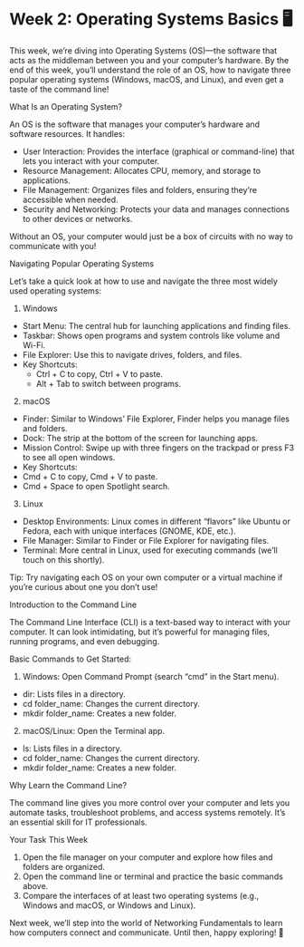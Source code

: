 # Week 2: Operating Systems Basics 🖥️

This week, we’re diving into Operating Systems (OS)—the software that acts as the middleman between you and your computer’s hardware. By the end of this week, you’ll understand the role of an OS, how to navigate three popular operating systems (Windows, macOS, and Linux), and even get a taste of the command line!

What Is an Operating System?

An OS is the software that manages your computer’s hardware and software resources. It handles:
* User Interaction: Provides the interface (graphical or command-line) that lets you interact with your computer.
* Resource Management: Allocates CPU, memory, and storage to applications.
* File Management: Organizes files and folders, ensuring they’re accessible when needed.
* Security and Networking: Protects your data and manages connections to other devices or networks.

Without an OS, your computer would just be a box of circuits with no way to communicate with you!

Navigating Popular Operating Systems

Let’s take a quick look at how to use and navigate the three most widely used operating systems:

1. Windows
* Start Menu: The central hub for launching applications and finding files.
* Taskbar: Shows open programs and system controls like volume and Wi-Fi.
* File Explorer: Use this to navigate drives, folders, and files.
* Key Shortcuts:
  * Ctrl + C to copy, Ctrl + V to paste.
  * Alt + Tab to switch between programs.

2. macOS
* Finder: Similar to Windows’ File Explorer, Finder helps you manage files and folders.
* Dock: The strip at the bottom of the screen for launching apps.
* Mission Control: Swipe up with three fingers on the trackpad or press F3 to see all open windows.
* Key Shortcuts:
* Cmd + C to copy, Cmd + V to paste.
* Cmd + Space to open Spotlight search.

3. Linux
* Desktop Environments: Linux comes in different “flavors” like Ubuntu or Fedora, each with unique interfaces (GNOME, KDE, etc.).
* File Manager: Similar to Finder or File Explorer for navigating files.
* Terminal: More central in Linux, used for executing commands (we’ll touch on this shortly).

Tip: Try navigating each OS on your own computer or a virtual machine if you’re curious about one you don’t use!

Introduction to the Command Line

The Command Line Interface (CLI) is a text-based way to interact with your computer. It can look intimidating, but it’s powerful for managing files, running programs, and even debugging.

Basic Commands to Get Started:

1. Windows:
Open Command Prompt (search “cmd” in the Start menu).
* dir: Lists files in a directory.
* cd folder_name: Changes the current directory.
* mkdir folder_name: Creates a new folder.
2. macOS/Linux:
Open the Terminal app.
* ls: Lists files in a directory.
* cd folder_name: Changes the current directory.
* mkdir folder_name: Creates a new folder.

Why Learn the Command Line?

The command line gives you more control over your computer and lets you automate tasks, troubleshoot problems, and access systems remotely. It’s an essential skill for IT professionals.

Your Task This Week
1.	Open the file manager on your computer and explore how files and folders are organized.
2.	Open the command line or terminal and practice the basic commands above.
3.	Compare the interfaces of at least two operating systems (e.g., Windows and macOS, or Windows and Linux).

Next week, we’ll step into the world of Networking Fundamentals to learn how computers connect and communicate. Until then, happy exploring! 🚀